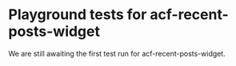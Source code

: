 # Playground tests for acf-recent-posts-widget
We are still awaiting the first test run for acf-recent-posts-widget.
